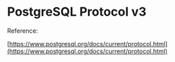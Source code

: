 # PostgreSQL Protocol v3

Reference:

[https://www.postgresql.org/docs/current/protocol.html](https://www.postgresql.org/docs/current/protocol.html)

